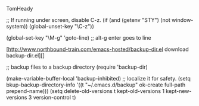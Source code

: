 TomHeady

 ;; If running under screen, disable C-z.
 (if (and (getenv "STY") (not window-system))
      (global-unset-key "\C-z"))

 (global-set-key "\M-g" 'goto-line) ;; alt-g <line> enter goes to line

 [http://www.northbound-train.com/emacs-hosted/backup-dir.el download backup-dir.el][]

 ;; backup files to a backup directory
 (require 'backup-dir)

 (make-variable-buffer-local 'backup-inhibited)  ;; localize it for safety.
 (setq bkup-backup-directory-info
       '((t "~/.emacs.d/backup" ok-create full-path prepend-name)))
 (setq delete-old-versions t
       kept-old-versions 1
       kept-new-versions 3
       version-control t)
